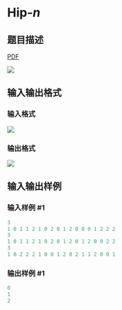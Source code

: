 # Hip-$n$

## 题目描述

[problemUrl]: https://uva.onlinejudge.org/index.php?option=com_onlinejudge&Itemid=8&category=878&page=show_problem&problem=5179

[PDF](https://uva.onlinejudge.org/external/132/p13256.pdf)

![](https://cdn.luogu.com.cn/upload/vjudge_pic/UVA13256/e96ee5d2954f7af18fd3177d069eb6ffb8d427e5.png)

## 输入输出格式

### 输入格式

![](https://cdn.luogu.com.cn/upload/vjudge_pic/UVA13256/7d0fa8041749d13ebd8a546f3b10ab6d5c8abf85.png)

### 输出格式

![](https://cdn.luogu.com.cn/upload/vjudge_pic/UVA13256/f85dd70d3a15406ec80b6793a9c62b3f65820da7.png)

## 输入输出样例

### 输入样例 #1

```cpp
3
1 0 1 1 2 1 0 2 0 1 2 0 0 0 1 2 2 2
3
1 0 1 1 2 1 0 2 0 1 2 0 1 2 0 0 2 2
3
1 0 2 2 2 1 0 0 1 2 0 2 1 1 2 0 0 1
```


### 输出样例 #1

```cpp
0
1
2
```


